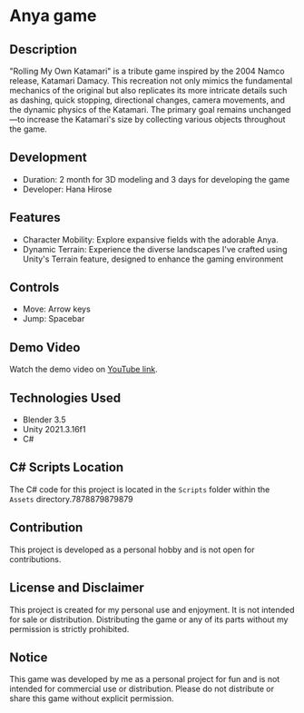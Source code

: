 # Anya game

## Description
"Rolling My Own Katamari" is a tribute game inspired by the 2004 Namco release, Katamari Damacy. This recreation not only mimics the fundamental mechanics of the original but also replicates its more intricate details such as dashing, quick stopping, directional changes, camera movements, and the dynamic physics of the Katamari. The primary goal remains unchanged—to increase the Katamari's size by collecting various objects throughout the game.

## Development
- Duration: 2 month for 3D modeling and 3 days for developing the game
- Developer: Hana Hirose

## Features
- Character Mobility: Explore expansive fields with the adorable Anya.
- Dynamic Terrain: Experience the diverse landscapes I've crafted using Unity's Terrain feature, designed to enhance the gaming environment

## Controls
- Move: Arrow keys
- Jump: Spacebar

## Demo Video
Watch the demo video on [YouTube link](https://www.youtube.com/watch?v=7D0lyqAOBJ0).

## Technologies Used
- Blender 3.5
- Unity 2021.3.16f1
- C#

## C# Scripts Location
The C# code for this project is located in the `Scripts` folder within the `Assets` directory.7878879879879

## Contribution
This project is developed as a personal hobby and is not open for contributions.

## License and Disclaimer
This project is created for my personal use and enjoyment. It is not intended for sale or distribution. Distributing the game or any of its parts without my permission is strictly prohibited.

## Notice
This game was developed by me as a personal project for fun and is not intended for commercial use or distribution. Please do not distribute or share this game without explicit permission.
